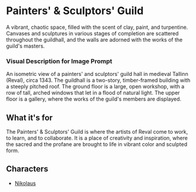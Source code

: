 # Painters' & Sculptors' Guild

A vibrant, chaotic space, filled with the scent of clay, paint, and turpentine. Canvases and sculptures in various stages of completion are scattered throughout the guildhall, and the walls are adorned with the works of the guild's masters.

### Visual Description for Image Prompt

An isometric view of a painters' and sculptors' guild hall in medieval Tallinn (Reval), circa 1343. The guildhall is a two-story, timber-framed building with a steeply pitched roof. The ground floor is a large, open workshop, with a row of tall, arched windows that let in a flood of natural light. The upper floor is a gallery, where the works of the guild's members are displayed.

## What it's for

The Painters' & Sculptors' Guild is where the artists of Reval come to work, to learn, and to collaborate. It is a place of creativity and inspiration, where the sacred and the profane are brought to life in vibrant color and sculpted form.

## Characters

- [Nikolaus](../../characters/workers_quarter/nikolaus/nikolaus.md)
